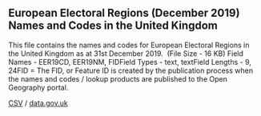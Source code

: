 ## European Electoral Regions (December 2019) Names and Codes in the United Kingdom

This file contains the names and codes for European Electoral Regions in the United Kingdom as at 31st December 2019.  (File Size - 16 KB) Field Names - EER19CD, EER19NM, FIDField Types - text, textField Lengths - 9, 24FID = The FID,
or Feature ID is created by the publication process when the names and codes /
lookup products are published to the Open Geography portal. 

[CSV](../csv/248.csv) / [data.gov.uk](https://data.gov.uk/dataset/ee48661a-386d-4554-a69e-54ddc1bc2b30/european-electoral-regions-december-2019-names-and-codes-in-the-united-kingdom)

